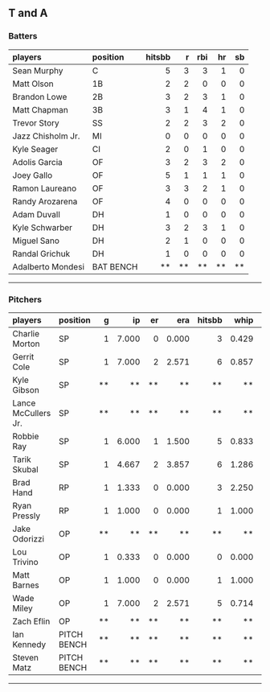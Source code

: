 ## T and A

### Batters

 
|players           |position  | hitsbb|  r| rbi| hr| sb| 
|:-----------------|:---------|------:|--:|---:|--:|--:| 
|Sean Murphy       |C         |      5|  3|   3|  1|  0| 
|Matt Olson        |1B        |      2|  2|   0|  0|  0| 
|Brandon Lowe      |2B        |      3|  2|   3|  1|  0| 
|Matt Chapman      |3B        |      3|  1|   4|  1|  0| 
|Trevor Story      |SS        |      2|  2|   3|  2|  0| 
|Jazz Chisholm Jr. |MI        |      0|  0|   0|  0|  0| 
|Kyle Seager       |CI        |      2|  0|   1|  0|  0| 
|Adolis Garcia     |OF        |      3|  2|   3|  2|  0| 
|Joey Gallo        |OF        |      5|  1|   1|  1|  0| 
|Ramon Laureano    |OF        |      3|  3|   2|  1|  0| 
|Randy Arozarena   |OF        |      4|  0|   0|  0|  0| 
|Adam Duvall       |DH        |      1|  0|   0|  0|  0| 
|Kyle Schwarber    |DH        |      3|  2|   3|  1|  0| 
|Miguel Sano       |DH        |      2|  1|   0|  0|  0| 
|Randal Grichuk    |DH        |      1|  0|   0|  0|  0| 
|Adalberto Mondesi |BAT BENCH |     **| **|  **| **| **| 


* * *

### Pitchers

 
|players             |position    |  g|    ip| er|   era| hitsbb|  whip| so|  w| sv| 
|:-------------------|:-----------|--:|-----:|--:|-----:|------:|-----:|--:|--:|--:| 
|Charlie Morton      |SP          |  1| 7.000|  0| 0.000|      3| 0.429| 11|  1|  0| 
|Gerrit Cole         |SP          |  1| 7.000|  2| 2.571|      6| 0.857|  6|  0|  0| 
|Kyle Gibson         |SP          | **|    **| **|    **|     **|    **| **| **| **| 
|Lance McCullers Jr. |SP          | **|    **| **|    **|     **|    **| **| **| **| 
|Robbie Ray          |SP          |  1| 6.000|  1| 1.500|      5| 0.833|  6|  1|  0| 
|Tarik Skubal        |SP          |  1| 4.667|  2| 3.857|      6| 1.286|  4|  0|  0| 
|Brad Hand           |RP          |  1| 1.333|  0| 0.000|      3| 2.250|  1|  0|  1| 
|Ryan Pressly        |RP          |  1| 1.000|  0| 0.000|      1| 1.000|  2|  0|  1| 
|Jake Odorizzi       |OP          | **|    **| **|    **|     **|    **| **| **| **| 
|Lou Trivino         |OP          |  1| 0.333|  0| 0.000|      0| 0.000|  0|  0|  0| 
|Matt Barnes         |OP          |  1| 1.000|  0| 0.000|      1| 1.000|  1|  0|  0| 
|Wade Miley          |OP          |  1| 7.000|  2| 2.571|      5| 0.714|  6|  0|  0| 
|Zach Eflin          |OP          | **|    **| **|    **|     **|    **| **| **| **| 
|Ian Kennedy         |PITCH BENCH | **|    **| **|    **|     **|    **| **| **| **| 
|Steven Matz         |PITCH BENCH | **|    **| **|    **|     **|    **| **| **| **| 


* * *


